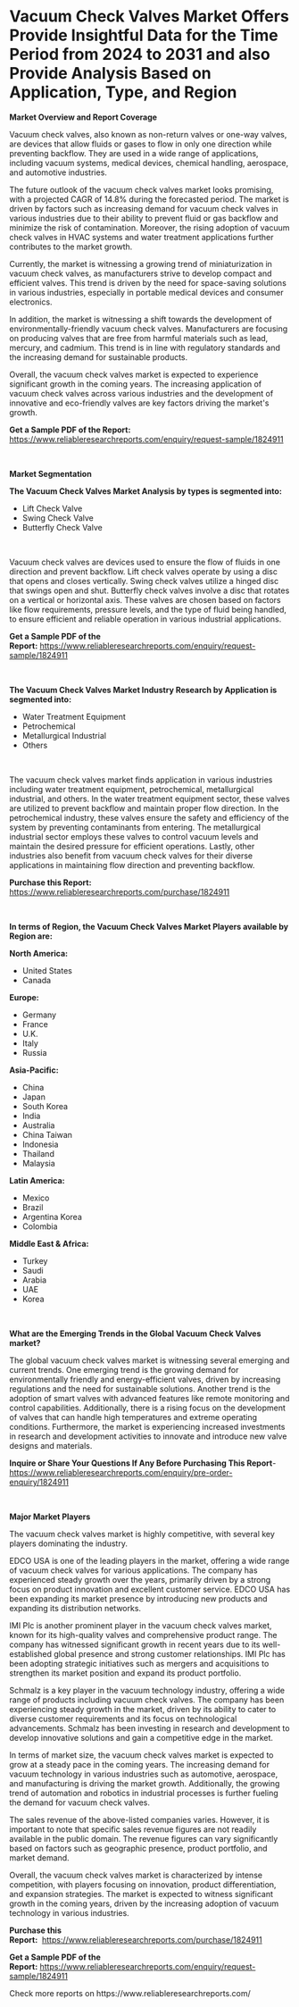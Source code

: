 <p><h1>Vacuum Check Valves Market Offers Provide Insightful Data for the Time Period from 2024 to 2031 and also Provide Analysis Based on Application, Type, and Region</h1></p><p><strong>Market Overview and Report Coverage</strong></p>
<p><p>Vacuum check valves, also known as non-return valves or one-way valves, are devices that allow fluids or gases to flow in only one direction while preventing backflow. They are used in a wide range of applications, including vacuum systems, medical devices, chemical handling, aerospace, and automotive industries.</p><p>The future outlook of the vacuum check valves market looks promising, with a projected CAGR of 14.8% during the forecasted period. The market is driven by factors such as increasing demand for vacuum check valves in various industries due to their ability to prevent fluid or gas backflow and minimize the risk of contamination. Moreover, the rising adoption of vacuum check valves in HVAC systems and water treatment applications further contributes to the market growth.</p><p>Currently, the market is witnessing a growing trend of miniaturization in vacuum check valves, as manufacturers strive to develop compact and efficient valves. This trend is driven by the need for space-saving solutions in various industries, especially in portable medical devices and consumer electronics.</p><p>In addition, the market is witnessing a shift towards the development of environmentally-friendly vacuum check valves. Manufacturers are focusing on producing valves that are free from harmful materials such as lead, mercury, and cadmium. This trend is in line with regulatory standards and the increasing demand for sustainable products.</p><p>Overall, the vacuum check valves market is expected to experience significant growth in the coming years. The increasing application of vacuum check valves across various industries and the development of innovative and eco-friendly valves are key factors driving the market's growth.</p></p>
<p><strong>Get a Sample PDF of the Report:</strong> <a href="https://www.reliableresearchreports.com/enquiry/request-sample/1824911">https://www.reliableresearchreports.com/enquiry/request-sample/1824911</a></p>
<p>&nbsp;</p>
<p><strong>Market Segmentation</strong></p>
<p><strong>The Vacuum Check Valves Market Analysis by types is segmented into:</strong></p>
<p><ul><li>Lift Check Valve</li><li>Swing Check Valve</li><li>Butterfly Check Valve</li></ul></p>
<p>&nbsp;</p>
<p><p>Vacuum check valves are devices used to ensure the flow of fluids in one direction and prevent backflow. Lift check valves operate by using a disc that opens and closes vertically. Swing check valves utilize a hinged disc that swings open and shut. Butterfly check valves involve a disc that rotates on a vertical or horizontal axis. These valves are chosen based on factors like flow requirements, pressure levels, and the type of fluid being handled, to ensure efficient and reliable operation in various industrial applications.</p></p>
<p><strong>Get a Sample PDF of the Report:</strong>&nbsp;<a href="https://www.reliableresearchreports.com/enquiry/request-sample/1824911">https://www.reliableresearchreports.com/enquiry/request-sample/1824911</a></p>
<p>&nbsp;</p>
<p><strong>The Vacuum Check Valves Market Industry Research by Application is segmented into:</strong></p>
<p><ul><li>Water Treatment Equipment</li><li>Petrochemical</li><li>Metallurgical Industrial</li><li>Others</li></ul></p>
<p>&nbsp;</p>
<p><p>The vacuum check valves market finds application in various industries including water treatment equipment, petrochemical, metallurgical industrial, and others. In the water treatment equipment sector, these valves are utilized to prevent backflow and maintain proper flow direction. In the petrochemical industry, these valves ensure the safety and efficiency of the system by preventing contaminants from entering. The metallurgical industrial sector employs these valves to control vacuum levels and maintain the desired pressure for efficient operations. Lastly, other industries also benefit from vacuum check valves for their diverse applications in maintaining flow direction and preventing backflow.</p></p>
<p><strong>Purchase this Report:</strong>&nbsp; <a href="https://www.reliableresearchreports.com/purchase/1824911">https://www.reliableresearchreports.com/purchase/1824911</a></p>
<p>&nbsp;</p>
<p><strong>In terms of Region, the Vacuum Check Valves Market Players available by Region are:</strong></p>
<p>
    <p> <strong> North America: </strong>
        <ul>
            <li>United States</li>
            <li>Canada</li>
        </ul>
        </p> 
    <p> <strong> Europe: </strong>
        <ul>
            <li>Germany</li>
            <li>France</li>
            <li>U.K.</li>
            <li>Italy</li>
            <li>Russia</li>
        </ul>
        </p> 
    <p> <strong> Asia-Pacific: </strong>
        <ul>
            <li>China</li>
            <li>Japan</li>
            <li>South Korea</li>
            <li>India</li>
            <li>Australia</li>
            <li>China Taiwan</li>
            <li>Indonesia</li>
            <li>Thailand</li>
            <li>Malaysia</li>
        </ul>
        </p> 
    <p> <strong> Latin America: </strong>
        <ul>
            <li>Mexico</li>
            <li>Brazil</li>
            <li>Argentina Korea</li>
            <li>Colombia</li>
        </ul>
        </p> 
    <p> <strong> Middle East & Africa: </strong>
        <ul>
            <li>Turkey</li>
            <li>Saudi</li>
            <li>Arabia</li>
            <li>UAE</li>
            <li>Korea</li>
        </ul>
    </p>
    </p>
<p>&nbsp;</p>
<p><strong>What are the Emerging Trends in the Global Vacuum Check Valves market?</strong></p>
<p><p>The global vacuum check valves market is witnessing several emerging and current trends. One emerging trend is the growing demand for environmentally friendly and energy-efficient valves, driven by increasing regulations and the need for sustainable solutions. Another trend is the adoption of smart valves with advanced features like remote monitoring and control capabilities. Additionally, there is a rising focus on the development of valves that can handle high temperatures and extreme operating conditions. Furthermore, the market is experiencing increased investments in research and development activities to innovate and introduce new valve designs and materials.</p></p>
<p><strong>Inquire or Share Your Questions If Any Before Purchasing This Report</strong>- <a href="https://www.reliableresearchreports.com/enquiry/pre-order-enquiry/1824911">https://www.reliableresearchreports.com/enquiry/pre-order-enquiry/1824911</a></p>
<p>&nbsp;</p>
<p><strong>Major Market Players</strong></p>
<p><p>The vacuum check valves market is highly competitive, with several key players dominating the industry. </p><p>EDCO USA is one of the leading players in the market, offering a wide range of vacuum check valves for various applications. The company has experienced steady growth over the years, primarily driven by a strong focus on product innovation and excellent customer service. EDCO USA has been expanding its market presence by introducing new products and expanding its distribution networks.</p><p>IMI Plc is another prominent player in the vacuum check valves market, known for its high-quality valves and comprehensive product range. The company has witnessed significant growth in recent years due to its well-established global presence and strong customer relationships. IMI Plc has been adopting strategic initiatives such as mergers and acquisitions to strengthen its market position and expand its product portfolio.</p><p>Schmalz is a key player in the vacuum technology industry, offering a wide range of products including vacuum check valves. The company has been experiencing steady growth in the market, driven by its ability to cater to diverse customer requirements and its focus on technological advancements. Schmalz has been investing in research and development to develop innovative solutions and gain a competitive edge in the market.</p><p>In terms of market size, the vacuum check valves market is expected to grow at a steady pace in the coming years. The increasing demand for vacuum technology in various industries such as automotive, aerospace, and manufacturing is driving the market growth. Additionally, the growing trend of automation and robotics in industrial processes is further fueling the demand for vacuum check valves.</p><p>The sales revenue of the above-listed companies varies. However, it is important to note that specific sales revenue figures are not readily available in the public domain. The revenue figures can vary significantly based on factors such as geographic presence, product portfolio, and market demand.</p><p>Overall, the vacuum check valves market is characterized by intense competition, with players focusing on innovation, product differentiation, and expansion strategies. The market is expected to witness significant growth in the coming years, driven by the increasing adoption of vacuum technology in various industries.</p></p>
<p><strong>Purchase this Report:</strong>&nbsp;&nbsp;<a href="https://www.reliableresearchreports.com/purchase/1824911">https://www.reliableresearchreports.com/purchase/1824911</a></p>
<p></p>
<p><strong>Get a Sample PDF of the Report:</strong>&nbsp;<a href="https://www.reliableresearchreports.com/enquiry/request-sample/1824911">https://www.reliableresearchreports.com/enquiry/request-sample/1824911</a></p>
<p>Check more reports on https://www.reliableresearchreports.com/</p>